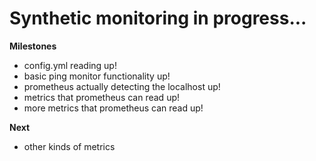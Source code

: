 # Synthetic monitoring in progress...

**Milestones**
- config.yml reading up!
- basic ping monitor functionality up!
- prometheus actually detecting the localhost up!
- metrics that prometheus can read up!
- more metrics that prometheus can read up!

**Next**
- other kinds of metrics